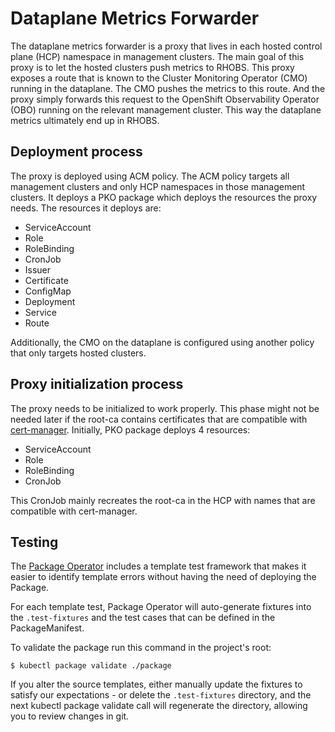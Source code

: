 # Dataplane Metrics Forwarder

The dataplane metrics forwarder is a proxy that lives in each hosted control plane (HCP) namespace in management clusters. The main goal of this proxy is to let the hosted clusters push metrics to RHOBS. This proxy exposes a route that is known to the Cluster Monitoring Operator (CMO) running in the dataplane. The CMO pushes the metrics to this route. And the proxy simply forwards this request to the OpenShift Observability Operator (OBO) running on the relevant management cluster. This way the dataplane metrics ultimately end up in RHOBS.

## Deployment process

The proxy is deployed using ACM policy. The ACM policy targets all management clusters and only HCP namespaces in those management clusters. It deploys a PKO package which deploys the resources the proxy needs. The resources it deploys are:
- ServiceAccount
- Role
- RoleBinding
- CronJob
- Issuer
- Certificate
- ConfigMap
- Deployment
- Service
- Route

Additionally, the CMO on the dataplane is configured using another policy that only targets hosted clusters.

## Proxy initialization process

The proxy needs to be initialized to work properly. This phase might not be needed later if the root-ca contains certificates that are compatible with [cert-manager](https://cert-manager.io/).
Initially, PKO package deploys 4 resources:
- ServiceAccount
- Role
- RoleBinding
- CronJob

This CronJob mainly recreates the root-ca in the HCP with names that are compatible with cert-manager.

## Testing

The [Package Operator](https://github.com/package-operator/package-operator) includes a template test framework that makes it easier to identify template errors without having the need of deploying the Package.

For each template test, Package Operator will auto-generate fixtures into the `.test-fixtures` and the test cases that can be defined in the PackageManifest.

To validate the package run this command in the project's root:
```
$ kubectl package validate ./package
```
If you alter the source templates, either manually update the fixtures to satisfy our expectations - or delete the `.test-fixtures` directory, and the next kubectl package validate call will regenerate the directory, allowing you to review changes in git.
